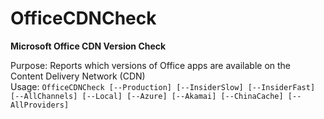 # OfficeCDNCheck
<b>Microsoft Office CDN Version Check</b>

Purpose: Reports which versions of Office apps are available on the Content Delivery Network (CDN)</br>
Usage: `OfficeCDNCheck [--Production] [--InsiderSlow] [--InsiderFast] [--AllChannels] [--Local] [--Azure] [--Akamai] [--ChinaCache] [--AllProviders]`</br>
